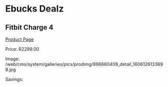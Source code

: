 
# Ebucks Dealz
## Fitbit Charge 4
[Product Page](https://www.ebucks.com/web/shop/productSelected.do?prodId=896660409&catId=1233319732)

Price: R2299.00

Image: /web/cms/system/galleries/pics/prodimg/896660409_detail_1606126133698.jpg

Savings: 


	